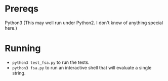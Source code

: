 # Prereqs
Python3 (This may well run under Python2. I don't know of anything special here.)

# Running
 - `python3 test_fsa.py` to run the tests.
 - `python3 fsa.py` to run an interactive shell that will evaluate a single string.

